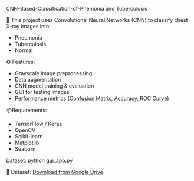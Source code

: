  CNN-Based-Classification-of-Pnemonia and Tuberculosis
 
 🧠 This project uses Convolutional Neural Networks (CNN) to classify chest X-ray images into:
   - Pneumonia  
   - Tuberculosis  
   - Normal
     
⚙️ Features:
- Grayscale image preprocessing  
- Data augmentation  
- CNN model training & evaluation  
- GUI for testing images  
- Performance metrics (Confusion Matrix, Accuracy, ROC Curve)

📦Requirements:
- TensorFlow / Keras  
- OpenCV  
- Scikit-learn  
- Matplotlib  
- Seaborn

Dataset:
python gui_app.py

📁 Dataset: [Download from Google Drive](https://drive.google.com/file/d/1AOQBqTkApMejpqKckHLyMpdB8uFFvS5l/view?usp=sharing)
